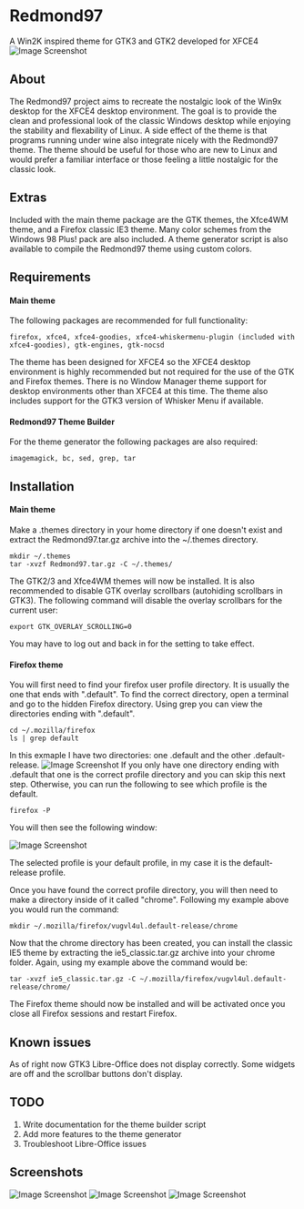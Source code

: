 # Redmond97
A Win2K inspired theme for GTK3 and GTK2 developed for XFCE4
![Image Screenshot](https://github.com/matthewmx86/Redmond97/blob/master/Screenshots/Screenshot.png)
## About
The Redmond97 project aims to recreate the nostalgic look of the Win9x desktop for the XFCE4 desktop environment. 
The goal is to provide the clean and professional look of the classic Windows desktop while enjoying 
the stability and flexability of Linux. A side effect of the theme is that programs running under wine
also integrate nicely with the Redmond97 theme. The theme should be useful for those who are new to Linux
and would prefer a familiar interface or those feeling a little nostalgic for the classic look.

## Extras
Included with the main theme package are the GTK themes, the Xfce4WM theme, and a Firefox classic IE3 theme.
Many color schemes from the Windows 98 Plus! pack are also included. A theme generator script is also available 
to compile the Redmond97 theme using custom colors.

## Requirements
#### Main theme
The following packages are recommended for full functionality:
```
firefox, xfce4, xfce4-goodies, xfce4-whiskermenu-plugin (included with xfce4-goodies), gtk-engines, gtk-nocsd
```

The theme has been designed for XFCE4 so the XFCE4 desktop environment is highly recommended but not required
for the use of the GTK and Firefox themes. There is no Window Manager theme support for desktop environments
other than XFCE4 at this time. The theme also includes support for the GTK3 version of Whisker Menu if available.

#### Redmond97 Theme Builder
For the theme generator the following packages are also required:
```
imagemagick, bc, sed, grep, tar
```

## Installation
#### Main theme
Make a .themes directory in your home directory if one doesn't exist and extract the Redmond97.tar.gz archive into 
the ~/.themes directory.
```
mkdir ~/.themes
tar -xvzf Redmond97.tar.gz -C ~/.themes/
```
The GTK2/3 and Xfce4WM themes will now be installed.
It is also recommended to disable GTK overlay scrollbars (autohiding scrollbars in GTK3). The following command
will disable the overlay scrollbars for the current user:
```
export GTK_OVERLAY_SCROLLING=0
```
You may have to log out and back in for the setting to take effect.


#### Firefox theme
You will first need to find your firefox user profile directory. It is usually the one that ends with ".default".
To find the correct directory, open a terminal and go to the hidden Firefox directory. Using grep you can view the directories
ending with ".default".
```
cd ~/.mozilla/firefox
ls | grep default
```
In this exmaple I have two directories: one .default and the other .default-release. 
![Image Screenshot](https://github.com/matthewmx86/Redmond97/blob/master/Screenshots/console.png)
If you only have one directory ending with .default that one is the correct profile directory and you can skip
this next step. Otherwise, you can run the following to see which profile is the default.
```
firefox -P
```
You will then see the following window:

![Image Screenshot](https://github.com/matthewmx86/Redmond97/blob/master/Screenshots/firefox.png)

The selected profile is your default profile, in my case it is the default-release profile.

Once you have found the correct profile directory, you will then need to make a directory inside of it called "chrome".
Following my example above you would run the command:
```
mkdir ~/.mozilla/firefox/vugvl4ul.default-release/chrome
```
Now that the chrome directory has been created, you can install the classic IE5 theme by extracting the 
ie5_classic.tar.gz archive into your chrome folder. Again, using my example above the command would be:
```
tar -xvzf ie5_classic.tar.gz -C ~/.mozilla/firefox/vugvl4ul.default-release/chrome/
```
The Firefox theme should now be installed and will be activated once you close all Firefox sessions and restart Firefox.
## Known issues
As of right now GTK3 Libre-Office does not display correctly. Some widgets are off and the scrollbar buttons don't display.


## TODO
1. Write documentation for the theme builder script
2. Add more features to the theme generator
3. Troubleshoot Libre-Office issues

## Screenshots
![Image Screenshot](https://github.com/matthewmx86/Redmond97/blob/master/Screenshots/Screenshot2.png)
![Image Screenshot](https://github.com/matthewmx86/Redmond97/blob/master/Screenshots/Screenshot3.png)
![Image Screenshot](https://github.com/matthewmx86/Redmond97/blob/master/Screenshots/Screenshot4.png)
